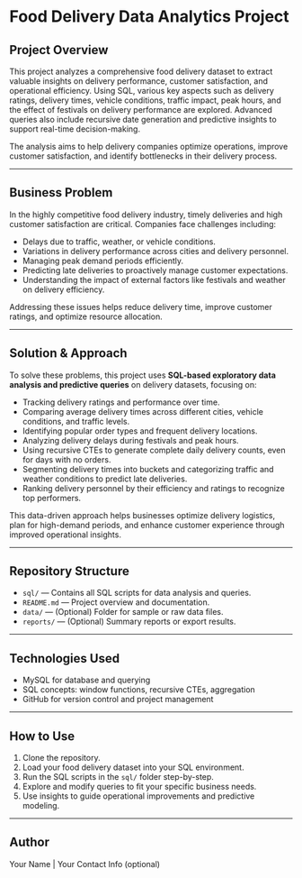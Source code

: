 # Food Delivery Data Analytics Project

## Project Overview

This project analyzes a comprehensive food delivery dataset to extract valuable insights on delivery performance, customer satisfaction, and operational efficiency. Using SQL, various key aspects such as delivery ratings, delivery times, vehicle conditions, traffic impact, peak hours, and the effect of festivals on delivery performance are explored. Advanced queries also include recursive date generation and predictive insights to support real-time decision-making.

The analysis aims to help delivery companies optimize operations, improve customer satisfaction, and identify bottlenecks in their delivery process.

---

## Business Problem

In the highly competitive food delivery industry, timely deliveries and high customer satisfaction are critical. Companies face challenges including:

- Delays due to traffic, weather, or vehicle conditions.
- Variations in delivery performance across cities and delivery personnel.
- Managing peak demand periods efficiently.
- Predicting late deliveries to proactively manage customer expectations.
- Understanding the impact of external factors like festivals and weather on delivery efficiency.

Addressing these issues helps reduce delivery time, improve customer ratings, and optimize resource allocation.

---

## Solution & Approach

To solve these problems, this project uses **SQL-based exploratory data analysis and predictive queries** on delivery datasets, focusing on:

- Tracking delivery ratings and performance over time.
- Comparing average delivery times across different cities, vehicle conditions, and traffic levels.
- Identifying popular order types and frequent delivery locations.
- Analyzing delivery delays during festivals and peak hours.
- Using recursive CTEs to generate complete daily delivery counts, even for days with no orders.
- Segmenting delivery times into buckets and categorizing traffic and weather conditions to predict late deliveries.
- Ranking delivery personnel by their efficiency and ratings to recognize top performers.

This data-driven approach helps businesses optimize delivery logistics, plan for high-demand periods, and enhance customer experience through improved operational insights.

---

## Repository Structure

- `sql/` — Contains all SQL scripts for data analysis and queries.
- `README.md` — Project overview and documentation.
- `data/` — (Optional) Folder for sample or raw data files.
- `reports/` — (Optional) Summary reports or export results.

---

## Technologies Used

- MySQL for database and querying
- SQL concepts: window functions, recursive CTEs, aggregation
- GitHub for version control and project management


---

## How to Use

1. Clone the repository.
2. Load your food delivery dataset into your SQL environment.
3. Run the SQL scripts in the `sql/` folder step-by-step.
4. Explore and modify queries to fit your specific business needs.
5. Use insights to guide operational improvements and predictive modeling.

---

## Author

Your Name | Your Contact Info (optional)
